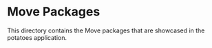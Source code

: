 # Move Packages

This directory contains the Move packages that are showcased in the potatoes application.


